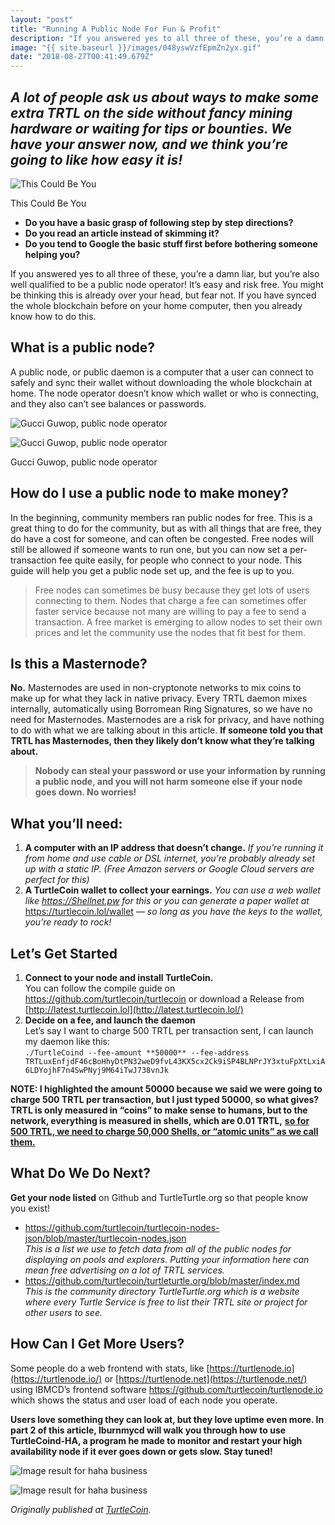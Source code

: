 ```yaml
---
layout: "post"
title: "Running A Public Node For Fun & Profit"
description: "If you answered yes to all three of these, you’re a damn liar, but you’re also well qualified to be a public node operator! It’s easy and risk free. You might be thinking this is already over your…"
image: "{{ site.baseurl }}/images/048yswVzfEpmZn2yx.gif"
date: "2018-08-27T00:41:49.679Z"
---
```


## _A lot of people ask us about ways to make some extra TRTL on the side without fancy mining hardware or waiting for tips or bounties. We have your answer now, and we think you’re going to like how easy it is!_

![This Could Be You](https://miro.medium.com/max/856/0*48yswVzfEpmZn2yx.gif)

This Could Be You

- **Do you have a basic grasp of following step by step directions?**
- **Do you read an article instead of skimming it?**
- **Do you tend to Google the basic stuff first before bothering someone helping you?**

If you answered yes to all three of these, you’re a damn liar, but you’re also well qualified to be a public node operator! It’s easy and risk free. You might be thinking this is already over your head, but fear not. If you have synced the whole blockchain before on your home computer, then you already know how to do this.

## What is a public node?

A public node, or public daemon is a computer that a user can connect to safely and sync their wallet without downloading the whole blockchain at home. The node operator doesn’t know which wallet or who is connecting, and they also can’t see balances or passwords.

![Gucci Guwop, public node operator](https://miro.medium.com/freeze/max/60/0*5XfMxUxwTZNYGT6c.gif?q=20)

![Gucci Guwop, public node operator](https://miro.medium.com/max/1000/0*5XfMxUxwTZNYGT6c.gif)

Gucci Guwop, public node operator

## How do I use a public node to make money?

In the beginning, community members ran public nodes for free. This is a great thing to do for the community, but as with all things that are free, they do have a cost for someone, and can often be congested. Free nodes will still be allowed if someone wants to run one, but you can now set a per-transaction fee quite easily, for people who connect to your node. This guide will help you get a public node set up, and the fee is up to you.

> Free nodes can sometimes be busy because they get lots of users connecting to them. Nodes that charge a fee can sometimes offer faster service because not many are willing to pay a fee to send a transaction. A free market is emerging to allow nodes to set their own prices and let the community use the nodes that fit best for them.

## Is this a Masternode?

**No.** Masternodes are used in non-cryptonote networks to mix coins to make up for what they lack in native privacy. Every TRTL daemon mixes internally, automatically using Borromean Ring Signatures, so we have no need for Masternodes. Masternodes are a risk for privacy, and have nothing to do with what we are talking about in this article. **If someone told you that TRTL has Masternodes, then they likely don’t know what they’re talking about.**

> **Nobody can steal your password or use your information by running a public node, and you will not harm someone else if your node goes down. No worries!**

## **What you’ll need:**

1. **A computer with an IP address that doesn’t change.** _If you’re running it from home and use cable or DSL internet, you’re probably already set up with a static IP. (Free Amazon servers or Google Cloud servers are perfect for this)_
2. **A TurtleCoin wallet to collect your earnings.** _You can use a web wallet like_ [_https://Shellnet.pw_](https://shellnet.pw/) _for this or you can generate a paper wallet at_ <https://turtlecoin.lol/wallet> _— so long as you have the keys to the wallet, you’re ready to rock!_

## Let’s Get Started

1. **Connect to your node and install TurtleCoin.**  
   You can follow the compile guide on <https://github.com/turtlecoin/turtlecoin> or download a Release from [http://latest.turtlecoin.lol](http://latest.turtlecoin.lol/)
2. **Decide on a fee, and launch the daemon**  
   Let’s say I want to charge 500 TRTL per transaction sent, I can launch my daemon like this:  
   `./TurtleCoind --fee-amount **50000** --fee-address TRTLuxEnfjdF46cBoHhyDtPN32weD9fvL43KX5cx2Ck9iSP4BLNPrJY3xtuFpXtLxiA6LDYojhF7n4SwPNyj9M64iTwJ738vnJk`

**NOTE: I highlighted the amount 50000 because we said we were going to charge 500 TRTL per transaction, but I just typed 50000, so what gives? TRTL is only measured in “coins” to make sense to humans, but to the network, everything is measured in shells, which are 0.01 TRTL,** [**so for 500 TRTL, we need to charge 50,000 Shells, or “atomic units” as we call them.**](http://supply.turtlecoin.lol/)

## What Do We Do Next?

**Get your node listed** on Github and TurtleTurtle.org so that people know you exist!

- <https://github.com/turtlecoin/turtlecoin-nodes-json/blob/master/turtlecoin-nodes.json>  
  _This is a list we use to fetch data from all of the public nodes for displaying on pools and explorers. Putting your information here can mean free advertising on a lot of TRTL services._
- <https://github.com/turtlecoin/turtleturtle.org/blob/master/index.md>  
  _This is the community directory TurtleTurtle.org which is a website where every Turtle Service is free to list their TRTL site or project for other users to see._

## How Can I Get More Users?

Some people do a web frontend with stats, like [https://turtlenode.io](https://turtlenode.io/) or [https://turtlenode.net](https://turtlenode.net/) using IBMCD’s frontend software [https://github.com/turtlecoin/turtlenode.io ](https://github.com/turtlecoin/turtlenode.io)which shows the status and user load of each node you operate.

**Users love something they can look at, but they love uptime even more. In part 2 of this article, Iburnmycd will walk you through how to use TurtleCoind-HA, a program he made to monitor and restart your high availability node if it ever goes down or gets slow. Stay tuned!**

![Image result for haha business](https://miro.medium.com/max/60/0*svCr2SN3Vd3zHVL4?q=20)

![Image result for haha business](https://miro.medium.com/max/632/0*svCr2SN3Vd3zHVL4)

_Originally published at_ [_TurtleCoin_](http://blog.turtlecoin.lol/archives/running-a-public-node-for-fun-profit/)_._
